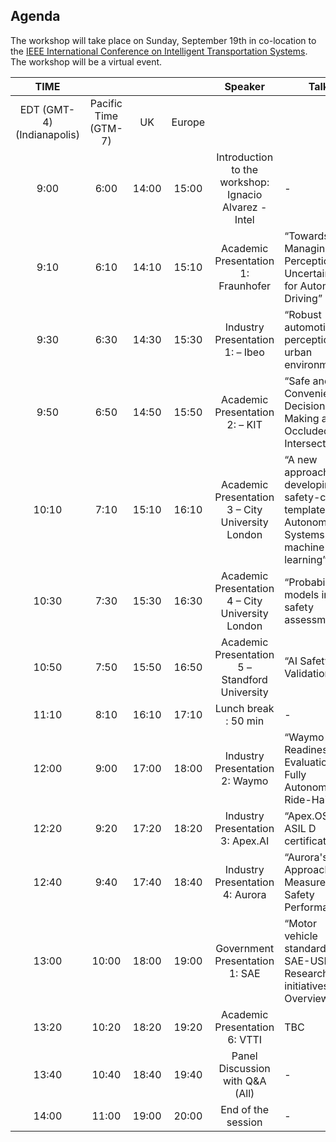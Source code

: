 ## Agenda

The workshop will take place on Sunday, September 19th in co-location to the [IEEE International Conference on Intelligent Transportation Systems](https://2021.ieee-itsc.org/).
The workshop will be a virtual event.

|                 TIME                	|                                	|              	|               	|                             Speaker                            	|     Talk                                                                                                             	|
|:-----------------------------------:	|:------------------------------:	|:------------:	|:-------------:	|:--------------------------------------------------------------:	|----------------------------------------------------------------------------------------------------------------------	|
|     EDT (GMT-4)   (Indianapolis)    	|     Pacific Time    (GTM-7)    	|       UK     	|     Europe    	|                                                                	|                                                                                                                      	|
|                 9:00                	|             6:00               	|     14:00    	|      15:00    	|     Introduction to the   workshop: Ignacio Alvarez - Intel    	|     -                                                                                                                	|
|                 9:10                	|               6:10             	|     14:10    	|      15:10    	|              Academic Presentation 1: Fraunhofer               	|     “Towards   Managing Perception Uncertainty for    Automated   Driving”                                           	|
|                 9:30                	|               6:30             	|     14:30    	|      15:30    	|                Industry Presentation 1: –   Ibeo               	|     “Robust   automotive perception in urban environments”                                                           	|
|                 9:50                	|               6:50             	|     14:50    	|      15:50    	|                 Academic Presentation 2: –   KIT               	|     “Safe   and Convenient Decision-Making at Occluded Intersections”                                                	|
|                 10:10               	|               7:10             	|     15:10    	|      16:10    	|        Academic Presentation 3 – City   University London      	|     “A new   approach to developing safety-case    templates   for Autonomous Systems with    machine   learning”    	|
|                 10:30               	|               7:30             	|     15:30    	|      16:30    	|        Academic Presentation 4 – City   University London      	|     “Probabilistic   models in AV safety assessment”                                                                 	|
|                 10:50               	|               7:50             	|     15:50    	|      16:50    	|         Academic Presentation 5 – Standford   University       	|     “AI Safety   Validation”                                                                                         	|
|                 11:10               	|               8:10             	|     16:10    	|      17:10    	|                      Lunch break :   50 min                    	|     -                                                                                                                	|
|                 12:00               	|               9:00             	|     17:00    	|      18:00    	|                  Industry Presentation 2: Waymo                	|     “Waymo   Readiness Evaluation for Fully    Autonomous   Ride-Hailing"                                            	|
|                 12:20               	|               9:20             	|     17:20    	|      18:20    	|                 Industry Presentation 3: Apex.AI               	|     “Apex.OS ASIL   D certification”                                                                                 	|
|                 12:40               	|               9:40             	|     17:40    	|      18:40    	|                 Industry Presentation 4: Aurora                	|     “Aurora's   Approach to Measures of    Safety   Performance”                                                     	|
|                 13:00               	|              10:00             	|     18:00    	|      19:00    	|                 Government Presentation 1:   SAE               	|     “Motor vehicle   standards and SAE-USDOT Research initiatives Overview”                                          	|
|                 13:20               	|              10:20             	|     18:20    	|      19:20    	|                  Academic Presentation 6: VTTI                 	|     TBC                                                                                                              	|
|                 13:40               	|              10:40             	|     18:40    	|      19:40    	|                Panel Discussion with   Q&A (All)               	|     -                                                                                                                	|
|                 14:00               	|              11:00             	|     19:00    	|      20:00    	|                        End of the session                      	|     -                                                                                                                	|
